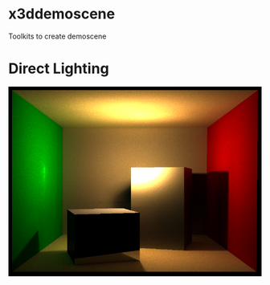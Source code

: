# x3ddemoscene
Toolkits to create demoscene

# Direct Lighting
![Alt text](bin/pictures/direct-lighting-pathtracer-test-result.png?raw=true "Direct Lighting")
